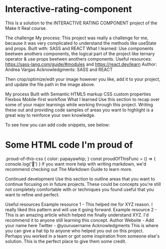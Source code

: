 # Interactive-rating-component

This is a solution to the INTERACTIVE RATING COMPONENT project of the Make It Real course.

The challenge
My process: This project was really a challenge for me, because it was very complicated to understand the methods like useState and props. 
Built with: SASS and REACT
What I learned: Use components beetwen anothers components, the logical part of the project like ternary operator & use props beetwen anothers components.
Useful resources: https://sass-lang.com/guide/#modules and https://react.dev/learn
Author: Andrea Vargas
Acknowledgments: SASS and REACT





Then crop/optimize/edit your image however you like, add it to your project, and update the file path in the image above.

My process
Built with
Semantic HTML5 markup
CSS custom properties
Flexbox
Mobile-first workflow
What I learned
Use this section to recap over some of your major learnings while working through this project. Writing these out and providing code samples of areas you want to highlight is a great way to reinforce your own knowledge.

To see how you can add code snippets, see below:

<h1>Some HTML code I'm proud of</h1>
.proud-of-this-css {
  color: papayawhip;
}
const proudOfThisFunc = () => {
  console.log('🎉')
}
If you want more help with writing markdown, we'd recommend checking out The Markdown Guide to learn more.

Continued development
Use this section to outline areas that you want to continue focusing on in future projects. These could be concepts you're still not completely comfortable with or techniques you found useful that you want to refine and perfect.

Useful resources
Example resource 1 - This helped me for XYZ reason. I really liked this pattern and will use it going forward.
Example resource 2 - This is an amazing article which helped me finally understand XYZ. I'd recommend it to anyone still learning this concept.
Author
Website - Add your name here
Twitter - @yourusername
Acknowledgments
This is where you can give a hat tip to anyone who helped you out on this project. Perhaps you worked in a team or got some inspiration from someone else's solution. This is the perfect place to give them some credit.